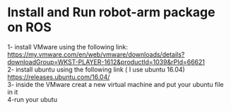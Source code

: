 # Install and Run robot-arm package on ROS
1- install VMware using the following link:   
    https://my.vmware.com/en/web/vmware/downloads/details?downloadGroup=WKST-PLAYER-1612&productId=1039&rPId=66621  
2- install ubuntu using the following link ( I use ubuntu 16.04)  
    https://releases.ubuntu.com/16.04/  
3- inside the VMware creat a new virtual machine and put your ubuntu file in it   
4-run your ubutu   

## 
